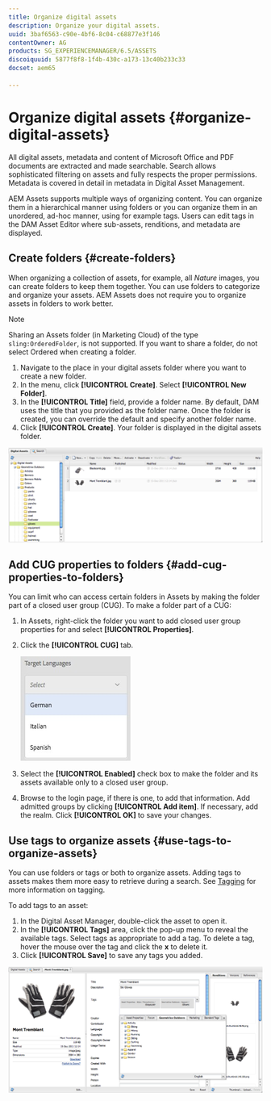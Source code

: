 ```yaml
---
title: Organize digital assets
description: Organize your digital assets.
uuid: 3baf6563-c90e-4bf6-8c04-c68877e3f146
contentOwner: AG
products: SG_EXPERIENCEMANAGER/6.5/ASSETS
discoiquuid: 5877f8f8-1f4b-430c-a173-13c40b233c33
docset: aem65

---
```


# Organize digital assets {#organize-digital-assets}

All digital assets, metadata and content of Microsoft Office and PDF documents are extracted and made searchable. Search allows sophisticated filtering on assets and fully respects the proper permissions. Metadata is covered in detail in metadata in Digital Asset Management.

AEM Assets supports multiple ways of organizing content. You can organize them in a hierarchical manner using folders or you can organize them in an unordered, ad-hoc manner, using for example tags. Users can edit tags in the DAM Asset Editor where sub-assets, renditions, and metadata are displayed.

## Create folders {#create-folders}

When organizing a collection of assets, for example, all *Nature* images, you can create folders to keep them together. You can use folders to categorize and organize your assets. AEM Assets does not require you to organize assets in folders to work better.

>[!NOTE]
>
>Sharing an Assets folder (in Marketing Cloud) of the type `sling:OrderedFolder`, is not supported. If you want to share a folder, do not select Ordered when creating a folder.

1. Navigate to the place in your digital assets folder where you want to create a new folder.
1. In the menu, click **[!UICONTROL Create]**. Select **[!UICONTROL New Folder]**.
1. In the **[!UICONTROL Title]** field, provide a folder name. By default, DAM uses the title that you provided as the folder name. Once the folder is created, you can override the default and specify another folder name.
1. Click **[!UICONTROL Create]**. Your folder is displayed in the digital assets folder.

![new asset folder is instantly displayed in the folder list](assets/Create-asset-folder.png)

## Add CUG properties to folders {#add-cug-properties-to-folders}

You can limit who can access certain folders in Assets by making the folder part of a closed user group (CUG). To make a folder part of a CUG:

1. In Assets, right-click the folder you want to add closed user group properties for and select **[!UICONTROL Properties]**.  

1. Click the **[!UICONTROL CUG]** tab.

   ![chlimage_1-76](assets/chlimage_1-76.png)

1. Select the **[!UICONTROL Enabled]** check box to make the folder and its assets available only to a closed user group.  

1. Browse to the login page, if there is one, to add that information. Add admitted groups by clicking **[!UICONTROL Add item]**. If necessary, add the realm. Click **[!UICONTROL OK]** to save your changes.

## Use tags to organize assets {#use-tags-to-organize-assets}

You can use folders or tags or both to organize assets. Adding tags to assets makes them more easy to retrieve during a search. See [Tagging](/help/sites-authoring/tags.md) for more information on tagging.

To add tags to an asset:

1. In the Digital Asset Manager, double-click the asset to open it.
1. In the **[!UICONTROL Tags]** area, click the pop-up menu to reveal the available tags. Select tags as appropriate to add a tag. To delete a tag, hover the mouse over the tag and click the **x** to delete it.
1. Click **[!UICONTROL Save]** to save any tags you added.

![Apply tags to assets to organize and categorize them](assets/add-tags-to-assets.png)
